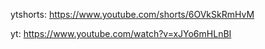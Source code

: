 ytshorts: https://www.youtube.com/shorts/6OVkSkRmHvM

yt: https://www.youtube.com/watch?v=xJYo6mHLnBI
